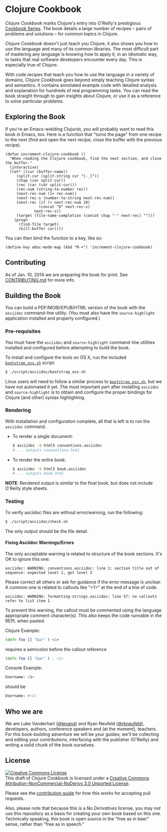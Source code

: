 # Clojure Cookbook

*Clojure Cookbook* marks Clojure's entry into O'Reilly's prestigious [Cookbook Series](http://shop.oreilly.com/category/series/cookbooks.do). The book details a large number of recipes – pairs of problems and solutions – for common topics in Clojure.

*Clojure Cookbook* doesn't just teach you Clojure, it also shows you how to use the language and many of its common libraries. The most difficult part of mastering any language is knowing how to apply it, in an idiomatic way, to tasks that real software developers encounter every day. This is especially true of Clojure.

With code recipes that teach you how to use the language in a variety of domains, *Clojure Cookbook* goes beyond simply teaching Clojure syntax and semantics. It contains annotated example code with detailed analysis and explanation for hundreds of real programming tasks. You can read the book straight through to gain insights about Clojure, or use it as a reference to solve particular problems.

## Exploring the Book

If you're an Emacs-wielding Clojurist, you will probably want to read this book in Emacs, too. Here is a function that "turns the page" from one recipe to the next (find and open the next recipe, close the buffer with the previous recipe).

```elisp
(defun increment-clojure-cookbook ()
  "When reading the Clojure cookbook, find the next section, and close the buffer."
  (interactive)
  (let* ((cur (buffer-name))
	 (split-cur (split-string cur "[-_]"))
	 (chap (car split-cur))
	 (rec (car (cdr split-cur)))
	 (rec-num (string-to-number rec))
	 (next-rec-num (1+ rec-num))
	 (next-rec-s (number-to-string next-rec-num))
	 (next-rec (if (< next-rec-num 10)
		       (concat "0" next-rec-s)
		     next-rec-s))
	 (target (file-name-completion (concat chap "-" next-rec) "")))
    (progn
      (find-file target)
      (kill-buffer cur))))
```

You can then bind the function to a key, like so:

```elisp
(define-key adoc-mode-map (kbd "M-+") 'increment-clojure-cookbook)
```

## Contributing

As of Jan. 10, 2014 we are preparing the book for print. See [CONTRIBUTING.md](CONTRIBUTING.md) for more info.

## Building the Book

You can build a PDF/MOBI/EPUB/HTML version of the book with the `asciidoc`
command-line utility.  (You must also have the `source-highlight` application
installed and properly configured.)

### Pre-requisites

You must have the `asciidoc` and `source-highlight` command-line utilities
installed and configured before attempting to build the book.

To install and configure the tools on OS X,
run the included [`bootstrap_osx.sh`](script/asciidoc/bootstrap_osx.sh) script:

```sh
$ ./script/asciidoc/bootstrap_osx.sh
```

Linux users will need to follow a similar process to
[`bootstrap_osx.sh`](script/asciidoc/bootstrap_osx.sh), but we have not
automated it yet. The most important part after installing `asciidoc` and
`source-highlight` is to obtain and configure the proper bindings for Clojure
(and other) syntax highlighting.

### Rendering

With installation and configuration complete, all that is left is to run the `asciidoc` command.

* To render a single document:

    ```sh
    $ asciidoc -b html5 conventions.asciidoc
    # ... outputs conventions.html
    ```

* To render the entire book:

    ```sh
    $ asciidoc -b html5 book.asciidoc
    # ... outputs book.html
    ```

**NOTE**: Rendered output is *similar* to the final book, but does not include O'Reilly style sheets.

### Testing

To verify asciidoc files are without error/warning, run the following:

```sh
$ ./script/asciidoc/check.sh
```
The only output should be the file detail.


#### Fixing Asciidoc Warnings/Errors

The only acceptable warning is related to structure of the book sections. It's
OK to ignore this one:

```
asciidoc: WARNING: conventions.asciidoc: line 1: section title out of sequence: expected level 1, got level 2
```

Please correct all others or ask for guidance if the error message is unclear.
A common one is related to callouts like "\<1\>" at the end of a line of code.

```
asciidoc: WARNING: formatting-strings.asciidoc: line 57: no callouts refer to list item 1
```

To prevent this warning, the callout must be commented using the language
appropriate comment character(s). This also keeps the code runnable in the REPL
when pasted.

Clojure Example:

```clojure
(defn foo [] "bar" ) <1>
```

requires a semicolon before the callout reference

```clojure
(defn foo [] "bar" ) ; <1>
```

Console Example:
```sh
Username: <1>
```

should be

```sh
Username: #<1>
```

## Who we are

We are Luke Vanderhart ([@levand](http://github.com/levand)) and Ryan Neufeld ([@rkneufeld](http://github.com/rkneufeld)), developers, authors, conference speakers and (at the moment), teachers. For this book-building adventure we will be your guides; we'll be collecting and editing your contributions, interfacing with the publisher (O'Reilly) and writing a solid chunk of the book ourselves.

## License

<a rel="license" href="http://creativecommons.org/licenses/by-nc-nd/3.0/deed.en_US"><img alt="Creative Commons License" style="border-width:0" src="http://i.creativecommons.org/l/by-nc-nd/3.0/88x31.png" /></a><br /><span xmlns:dct="http://purl.org/dc/terms/" property="dct:title">This draft of Clojure Cookbook</span> is licensed under a <a rel="license" href="http://creativecommons.org/licenses/by-nc-nd/3.0/deed.en_US">Creative Commons Attribution-NonCommercial-NoDerivs 3.0 Unported License</a>.


Please see the [contribution guide](CONTRIBUTING.md) for how this works for accepting pull requests.

Also, please note that because this is a *No Derivatives* license, you may *not* use this repository as a basis for creating your own book based on this one. Technically speaking, this book is open source in the "free as in beer" sense, rather than "free as in speech."
